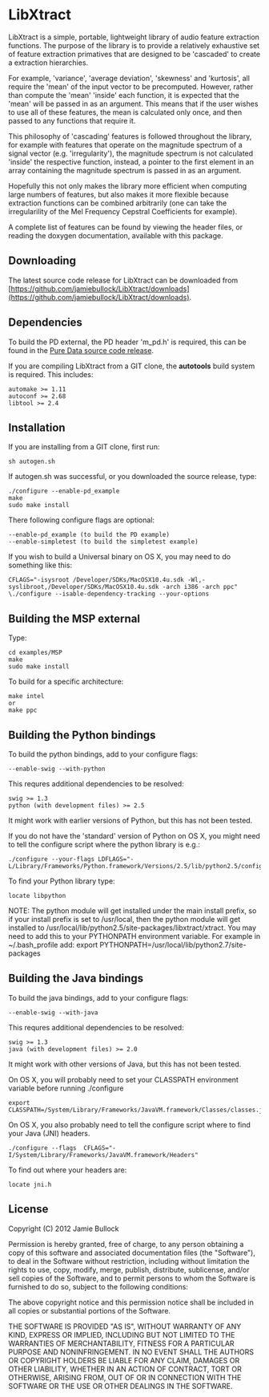 # LibXtract

LibXtract is a simple, portable, lightweight library of audio feature extraction functions. The purpose of the library is to provide a relatively exhaustive set of feature extraction primatives that are designed to be 'cascaded' to create a extraction hierarchies.

For example, 'variance', 'average deviation', 'skewness' and 'kurtosis', all require the 'mean' of the input vector to be precomputed. However, rather than compute the 'mean' 'inside' each function, it is expected that the 'mean' will be passed in as an argument. This means that if the user wishes to use all of these features, the mean is calculated only once, and then passed to any functions that require it.

This philosophy of 'cascading' features is followed throughout the library, for example with features that operate on the magnitude spectrum of a signal vector (e.g. 'irregularity'), the magnitude spectrum is not calculated 'inside' the respective function, instead, a pointer to the first element in an array containing the magnitude spectrum is passed in as an argument.

Hopefully this not only makes the library more efficient when computing large numbers of features, but also makes it more flexible because extraction functions can be combined arbitrarily (one can take the irregularility of the Mel Frequency Cepstral Coefficients for example).

A complete list of features can be found by viewing the header files, or reading the doxygen documentation, available with this package.

## Downloading

The latest source code release for LibXtract can be downloaded from [https://github.com/jamiebullock/LibXtract/downloads](https://github.com/jamiebullock/LibXtract/downloads).

## Dependencies

To build the PD external, the PD header 'm_pd.h' is required, this can be found in the [Pure Data source code release](http://puredata.info/downloads/pure-data).

If you are compiling LibXtract from a GIT clone, the **autotools** build system is required. This includes:

    automake >= 1.11
    autoconf >= 2.68
    libtool >= 2.4

## Installation

If you are installing from a GIT clone, first run:

    sh autogen.sh

If autogen.sh was successful, or you downloaded the source release, type:

    ./configure --enable-pd_example
    make
    sudo make install

There following configure flags are optional:

    --enable-pd_example (to build the PD example)
    --enable-simpletest (to build the simpletest example)

If you wish to build a Universal binary on OS X, you may need to do something like this:

    CFLAGS="-isysroot /Developer/SDKs/MacOSX10.4u.sdk -Wl,-syslibroot,/Developer/SDKs/MacOSX10.4u.sdk -arch i386 -arch ppc" \./configure --isable-dependency-tracking --your-options

## Building the MSP external

Type:

    cd examples/MSP
    make
    sudo make install

To build for a specific architecture:

    make intel
    or
    make ppc

## Building the Python bindings

To build the python bindings, add to your configure flags:

    --enable-swig --with-python

This requres additional dependencies to be resolved:

    swig >= 1.3
    python (with development files) >= 2.5

It might work with earlier versions of Python, but this has not been tested.

If you do not have the 'standard' version of Python on OS X, you might need to tell the configure script where the python library is e.g.:

    ./configure --your-flags LDFLAGS="-L/Library/Frameworks/Python.framework/Versions/2.5/lib/python2.5/config/"

To find your Python library type:

    locate libpython

NOTE: The python module will get installed under the main install prefix, so if your install prefix is set to /usr/local, then the python module will get installed to /usr/local/lib/python2.5/site-packages/libxtract/xtract. You may need to add this to your PYTHONPATH environment variable. For example in ~/.bash_profile add:
    export PYTHONPATH=/usr/local/lib/python2.7/site-packages


## Building the Java bindings

To build the java bindings, add to your configure flags:

    --enable-swig --with-java

This requres additional dependencies to be resolved:

    swig >= 1.3
    java (with development files) >= 2.0

It might work with other versions of Java, but this has not been tested.

On OS X, you will probably need to set your CLASSPATH environment variable before running ./configure

    export CLASSPATH=/System/Library/Frameworks/JavaVM.framework/Classes/classes.jar

On OS X, you also probably need to tell the configure script where to find your Java (JNI) headers.

    ./configure --flags  CFLAGS="-I/System/Library/Frameworks/JavaVM.framework/Headers"

To find out where your headers are:

    locate jni.h

## License 

Copyright (C) 2012 Jamie Bullock

Permission is hereby granted, free of charge, to any person obtaining a copy
of this software and associated documentation files (the "Software"), to
deal in the Software without restriction, including without limitation the
rights to use, copy, modify, merge, publish, distribute, sublicense, and/or
sell copies of the Software, and to permit persons to whom the Software is
furnished to do so, subject to the following conditions:

The above copyright notice and this permission notice shall be included in
all copies or substantial portions of the Software.

THE SOFTWARE IS PROVIDED "AS IS", WITHOUT WARRANTY OF ANY KIND, EXPRESS OR
IMPLIED, INCLUDING BUT NOT LIMITED TO THE WARRANTIES OF MERCHANTABILITY,
FITNESS FOR A PARTICULAR PURPOSE AND NONINFRINGEMENT. IN NO EVENT SHALL THE
AUTHORS OR COPYRIGHT HOLDERS BE LIABLE FOR ANY CLAIM, DAMAGES OR OTHER
LIABILITY, WHETHER IN AN ACTION OF CONTRACT, TORT OR OTHERWISE, ARISING
FROM, OUT OF OR IN CONNECTION WITH THE SOFTWARE OR THE USE OR OTHER DEALINGS
IN THE SOFTWARE.


